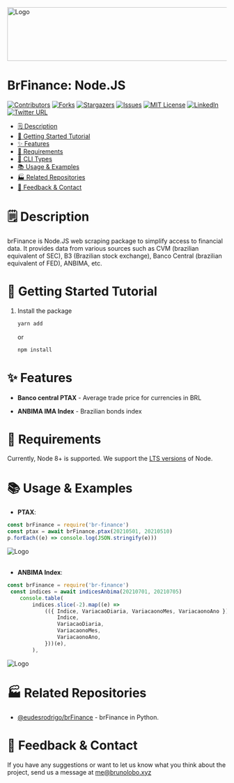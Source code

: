  <img src="https://brunolobo.xyz/brfinance-logo-small.png?v2" alt="Logo" width="600" height="123">

# BrFinance: Node.JS

[![Contributors][contributors-shield]][contributors-url]
[![Forks][forks-shield]][forks-url]
[![Stargazers][stars-shield]][stars-url]
[![Issues][issues-shield]][issues-url]
[![MIT License][license-shield]][license-url]
[![LinkedIn][linkedin-shield]][linkedin-url]
[![Twitter URL][twitter-shield]][twitter-url]

<!-- toc -->

-   [🗒 Description](#-description)
-   [🚀 Getting Started Tutorial](#-getting-started-tutorial)
-   [✨ Features](#-features)
-   [📌 Requirements](#-requirements)
-   [🌈 CLI Types](#-cli-types)
-   [📚 Usage & Examples](#-usage)
-   [🏭 Related Repositories](#-related-repositories)
-   [📣 Feedback & Contact](#-feedback)
<!-- tocstop -->

# 🗒 Description

brFinance is Node.JS web scraping package to simplify access to financial data. It provides data from various sources such as CVM (brazilian equivalent of SEC), B3 (Brazilian stock exchange), Banco Central (brazilian equivalent of FED), ANBIMA, etc.

# 🚀 Getting Started Tutorial

1. Install the package
    ```sh
    yarn add
    ```
    or
    ```sh
    npm install
    ```

# ✨ Features

<!-- TODO
* **Financial statements**
* * Balanço Patrimonial Ativo (Balance sheet - Assets)
* * Balanço Patrimonial Passivo (Balance sheet - Liabilities)
* * Demonstração do Resultado  (Income statement)
* * Demonstração do Resultado Abrangente
* * Demonstração do Fluxo de Caixa (Cash flow statement)
* * Demonstração das Mutações do Patrimônio Líquido
* * Demonstração de Valor Adicionado
-->

-   **Banco central PTAX** - Average trade price for currencies in BRL

-   **ANBIMA IMA Index** - Brazilian bonds index

# 📌 Requirements

Currently, Node 8+ is supported. We support the [LTS versions](https://nodejs.org/en/about/releases) of Node.

# 📚 Usage & Examples

-   **PTAX**:

```js
const brFinance = require('br-finance')
const ptax = await brFinance.ptax(20210501, 20210510)
p.forEach((e) => console.log(JSON.stringify(e)))
```

<img src="https://brunolobo.xyz/ptax-example.png?v2" alt="Logo">\
&nbsp;

-   **ANBIMA Index**:

```js
const brFinance = require('br-finance')
 const indices = await indicesAnbima(20210701, 20210705)
    console.table(
        indices.slice(-2).map((e) =>
            (({ Indice, VariacaoDiaria, VariacaonoMes, VariacaonoAno }) => ({
                Indice,
                VariacaoDiaria,
                VariacaonoMes,
                VariacaonoAno,
            }))(e),
        ),
```

<img src="https://brunolobo.xyz/anbima-example.png" alt="Logo">

# 🏭 Related Repositories

-   [@eudesrodrigo/brFinance](https://github.com/eudesrodrigo/brFinance) - brFinance in Python.

# 📣 Feedback & Contact

If you have any suggestions or want to let us know what you think about the project, send us a message at <me@brunolobo.xyz>

[contributors-shield]: https://img.shields.io/github/contributors/lobobruno/brFinance.svg?style=for-the-badge
[contributors-url]: https://github.com/lobobruno/repo/graphs/contributors
[forks-shield]: https://img.shields.io/github/forks/lobobruno/brFinance.svg?style=for-the-badge
[forks-url]: https://github.com/lobobruno/repo/network/members
[stars-shield]: https://img.shields.io/github/stars/lobobruno/brFinance.svg?style=for-the-badge
[stars-url]: https://github.com/lobobruno/repo/stargazers
[issues-shield]: https://img.shields.io/github/issues/lobobruno/brFinance.svg?style=for-the-badge
[issues-url]: https://github.com/lobobruno/repo/issues
[license-shield]: https://img.shields.io/github/license/lobobruno/brFinance.svg?style=for-the-badge
[license-url]: https://github.com/lobobruno/repo/blob/master/LICENSE.txt
[linkedin-shield]: https://img.shields.io/badge/-LinkedIn-black.svg?style=for-the-badge&logo=linkedin&colorB=555
[linkedin-url]: https://linkedin.com/in/lobobruno
[twitter-shield]: https://img.shields.io/twitter/url/https/twitter.com/brunowlf.svg?style=social&label=Follow%20%40brunowlf
[twitter-url]: https://twitter.com/brunowlf
